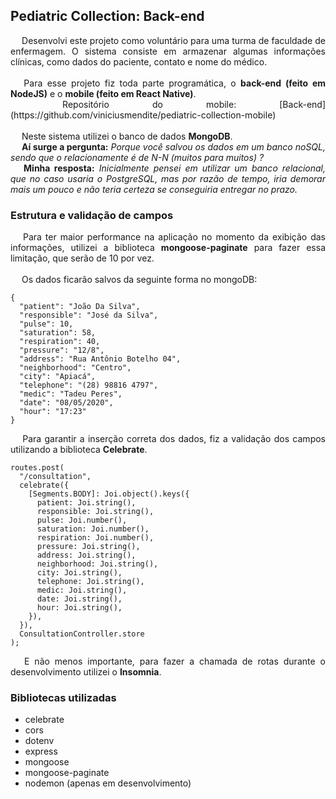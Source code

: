 ## Pediatric Collection: Back-end

<div style="text-align: justify">&emsp; Desenvolvi este projeto como voluntário para uma turma de faculdade de enfermagem. O sistema consiste em armazenar algumas informações clínicas, como dados do paciente, contato e nome do médico.</div><br/>

<div style="text-align: justify">&emsp; Para esse projeto fiz toda parte programática, o <b>back-end (feito em NodeJS)</b> e o <b>mobile (feito em React Native)</b>.<br/>
&emsp; Repositório do mobile: [Back-end](https://github.com/viniciusmendite/pediatric-collection-mobile)
</div><br/>

<div style="text-align: justify">&emsp; Neste sistema utilizei o banco de dados <b>MongoDB</b>.</div>

<div style="text-align: justify">&emsp; <b>Aí surge a pergunta:</b> <i>Porque você salvou os dados em um banco noSQL, sendo que o relacionamente é de N-N (muitos para muitos) ?</i></div>

<div style="text-align: justify">&emsp; <b>Minha resposta:</b> <i>Inicialmente pensei em utilizar um banco relacional, que no caso usaria o PostgreSQL, mas por razão de tempo, iria demorar mais um pouco e não teria certeza se conseguiria entregar no prazo.</i></div>

### Estrutura e validação de campos

<div style="text-align: justify">&emsp;  Para ter maior performance na aplicação no momento da exibição das informações, utilizei a biblioteca <b>mongoose-paginate</b> para fazer essa limitação, que serão de 10 por vez.</div><br/>

<div style="text-align: justify">&emsp; Os dados ficarão salvos da seguinte forma no mongoDB:</div>

    {
      "patient": "João Da Silva",
      "responsible": "José da Silva",
      "pulse": 10,
      "saturation": 58,
      "respiration": 40,
      "pressure": "12/8",
      "address": "Rua Antônio Botelho 04",
      "neighborhood": "Centro",
      "city": "Apiacá",
      "telephone": "(28) 98816 4797",
      "medic": "Tadeu Peres",
      "date": "08/05/2020",
      "hour": "17:23"
    }

<div style="text-align: justify">&emsp; Para garantir a inserção correta dos dados, fiz a validação dos campos utilizando a biblioteca <b>Celebrate</b>.</div>

    routes.post(
      "/consultation",
      celebrate({
        [Segments.BODY]: Joi.object().keys({
          patient: Joi.string(),
          responsible: Joi.string(),
          pulse: Joi.number(),
          saturation: Joi.number(),
          respiration: Joi.number(),
          pressure: Joi.string(),
          address: Joi.string(),
          neighborhood: Joi.string(),
          city: Joi.string(),
          telephone: Joi.string(),
          medic: Joi.string(),
          date: Joi.string(),
          hour: Joi.string(),
        }),
      }),
      ConsultationController.store
    );

  <div style="text-align: justify">&emsp; E não menos importante, para fazer a chamada de rotas durante o desenvolvimento utilizei o <b>Insomnia</b>.</div>

### Bibliotecas utilizadas

- celebrate
- cors
- dotenv
- express
- mongoose
- mongoose-paginate
- nodemon (apenas em desenvolvimento)
